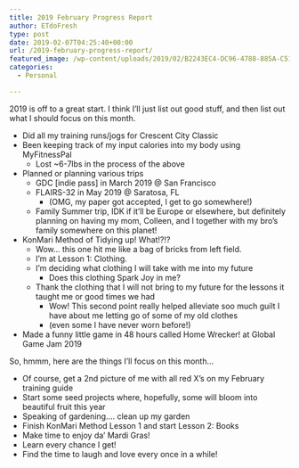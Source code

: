```yaml
---
title: 2019 February Progress Report
author: ETdoFresh
type: post
date: 2019-02-07T04:25:40+00:00
url: /2019-february-progress-report/
featured_image: /wp-content/uploads/2019/02/B2243EC4-DC96-4788-885A-C51F55AF2712-e1549512202633-1200x1143.jpeg
categories:
  - Personal

---
```

 

2019 is off to a great start. I think I&#8217;ll just list out good stuff, and then list out what I should focus on this month.

  * Did all my training runs/jogs for Crescent City Classic
  * Been keeping track of my input calories into my body using MyFitnessPal
      * Lost ~6-7lbs in the process of the above
  * Planned or planning various trips
      * GDC [indie pass] in March 2019 @ San Francisco
      * FLAIRS-32 in May 2019 @ Saratosa, FL
          * (OMG, my paper got accepted, I get to go somewhere!)
      * Family Summer trip, IDK if it&#8217;ll be Europe or elsewhere, but definitely planning on having my mom, Colleen, and I together with my bro&#8217;s family somewhere on this planet!
  * KonMari Method of Tidying up! What!?!?
      * Wow&#8230; this one hit me like a bag of bricks from left field.
      * I&#8217;m at Lesson 1: Clothing.
      * I&#8217;m deciding what clothing I will take with me into my future
          * Does this clothing Spark Joy in me?
      * Thank the clothing that I will not bring to my future for the lessons it taught me or good times we had
          * Wow! This second point really helped alleviate soo much guilt I have about me letting go of some of my old clothes 
          * (even some I have never worn before!)
  * Made a funny little game in 48 hours called Home Wrecker! at Global Game Jam 2019

So, hmmm, here are the things I&#8217;ll focus on this month&#8230;

  * Of course, get a 2nd picture of me with all red X&#8217;s on my February training guide
  * Start some seed projects where, hopefully, some will bloom into beautiful fruit this year
  * Speaking of gardening&#8230;. clean up my garden
  * Finish KonMari Method Lesson 1 and start Lesson 2: Books
  * Make time to enjoy da&#8217; Mardi Gras!
  * Learn every chance I get!
  * Find the time to laugh and love every once in a while!